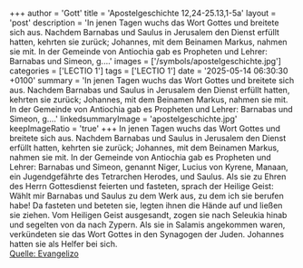 +++
author = 'Gott'
title = 'Apostelgeschichte 12,24-25.13,1-5a'
layout = 'post'
description = 'In jenen Tagen wuchs das Wort Gottes und breitete sich aus. Nachdem Barnabas und Saulus in Jerusalem den Dienst erfüllt hatten, kehrten sie zurück; Johannes, mit dem Beinamen Markus, nahmen sie mit. In der Gemeinde von Antiochia gab es Propheten und Lehrer: Barnabas und Simeon, g....'
images = ['/symbols/apostelgeschichte.jpg']
categories = ['LECTIO 1']
tags = ['LECTIO 1']
date = '2025-05-14 06:30:30 +0100'
summary = 'In jenen Tagen wuchs das Wort Gottes und breitete sich aus. Nachdem Barnabas und Saulus in Jerusalem den Dienst erfüllt hatten, kehrten sie zurück; Johannes, mit dem Beinamen Markus, nahmen sie mit. In der Gemeinde von Antiochia gab es Propheten und Lehrer: Barnabas und Simeon, g....'
linkedsummaryImage = 'apostelgeschichte.jpg'
keepImageRatio = 'true'
+++
In jenen Tagen wuchs das Wort Gottes und breitete sich aus.
Nachdem Barnabas und Saulus in Jerusalem den Dienst erfüllt hatten, kehrten sie zurück; Johannes, mit dem Beinamen Markus, nahmen sie mit.
In der Gemeinde von Antiochia gab es Propheten und Lehrer: Barnabas und Simeon, genannt Niger, Lucius von Kyrene, Manaan, ein Jugendgefährte des Tetrarchen Herodes, und Saulus.<!--more-->
Als sie zu Ehren des Herrn Gottesdienst feierten und fasteten, sprach der Heilige Geist: Wählt mir Barnabas und Saulus zu dem Werk aus, zu dem ich sie berufen habe!
Da fasteten und beteten sie, legten ihnen die Hände auf und ließen sie ziehen.
Vom Heiligen Geist ausgesandt, zogen sie nach Seleukia hinab und segelten von da nach Zypern.
Als sie in Salamis angekommen waren, verkündeten sie das Wort Gottes in den Synagogen der Juden. Johannes hatten sie als Helfer bei sich.<br> [Quelle: Evangelizo](https://evangeliumtagfuertag.org/DE/gospel)